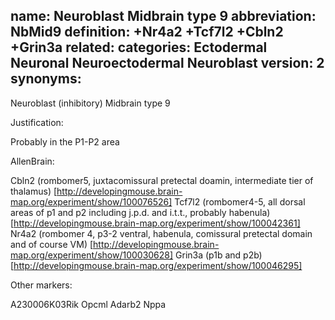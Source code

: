 name: Neuroblast Midbrain type 9
abbreviation: NbMid9
definition: +Nr4a2 +Tcf7l2 +Cbln2 +Grin3a
related:
categories: Ectodermal Neuronal Neuroectodermal Neuroblast
version: 2
synonyms:
---

Neuroblast (inhibitory) Midbrain type 9

Justification:

Probably in the P1-P2 area

AllenBrain:

Cbln2 (rombomer5, juxtacomissural pretectal doamin, intermediate tier of thalamus)
[http://developingmouse.brain-map.org/experiment/show/100076526]
Tcf7l2 (rombomer4-5, all dorsal areas of p1 and p2 including j.p.d. and i.t.t., probably habenula)
[http://developingmouse.brain-map.org/experiment/show/100042361]
Nr4a2 (rombomer 4, p3-2 ventral, habenula, comissural pretectal domain and of course VM)
[http://developingmouse.brain-map.org/experiment/show/100030628]
Grin3a (p1b and p2b)
[http://developingmouse.brain-map.org/experiment/show/100046295]

Other markers:

A230006K03Rik
Opcml
Adarb2
Nppa